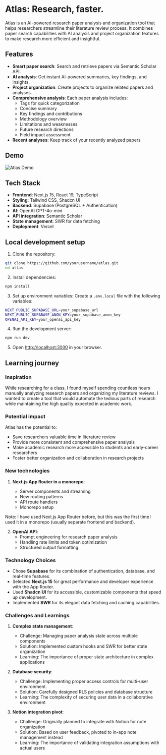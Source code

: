 # Atlas: Research, faster.

Atlas is an AI-powered research paper analysis and organization tool that helps researchers streamline their literature review process. It combines paper search capabilities with AI analysis and project organization features to make research more efficient and insightful.

## Features

- **Smart paper search**: Search and retrieve papers via Semantic Scholar API.
- **AI analysis**: Get instant AI-powered summaries, key findings, and insights.
- **Project organization**: Create projects to organize related papers and analyses.
- **Comprehensive analysis**: Each paper analysis includes:
  - Tags for quick categorization
  - Concise summary
  - Key findings and contributions
  - Methodology overview
  - Limitations and weaknesses
  - Future research directions
  - Field impact assessment
- **Recent analyses**: Keep track of your recently analyzed papers

## Demo

![Atlas Demo]()

## Tech Stack

- **Frontend**: Next.js 15, React 19, TypeScript
- **Styling**: Tailwind CSS, Shadcn UI
- **Backend**: Supabase (PostgreSQL + Authentication)
- **AI**: OpenAI GPT-4o-mini
- **API integration**: Semantic Scholar
- **State management**: SWR for data fetching
- **Deployment**: Vercel

## Local development setup

1. Clone the repository:

```bash
git clone https://github.com/yourusername/atlas.git
cd atlas
```

2. Install dependencies:

```bash
npm install
```

3. Set up environment variables:
   Create a `.env.local` file with the following variables:

```bash
NEXT_PUBLIC_SUPABASE_URL=your_supabase_url
NEXT_PUBLIC_SUPABASE_ANON_KEY=your_supabase_anon_key
OPENAI_API_KEY=your_openai_api_key
```

4. Run the development server:

```bash
npm run dev
```

5. Open [http://localhost:3000](http://localhost:3000) in your browser.

## Learning journey

### Inspiration

While researching for a class, I found myself spending countless hours manually analyzing research papers and organizing my literature reviews. I wanted to create a tool that would automate the tedious parts of research while maintaining the high quality expected in academic work.

### Potential impact

Atlas has the potential to:

- Save researchers valuable time in literature review
- Provide more consistent and comprehensive paper analysis
- Make academic research more accessible to students and early-career researchers
- Foster better organization and collaboration in research projects

### New technologies

1. **Next.js App Router in a monorepo**:

   - Server components and streaming
   - New routing patterns
   - API route handlers
   - Monorepo setup

Note: I have used Next.js App Router before, but this was the first time I used it in a monorepo (usually separate frontend and backend).

2. **OpenAI API**:
   - Prompt engineering for research paper analysis
   - Handling rate limits and token optimization
   - Structured output formatting

### Technology Choices

- Chose **Supabase** for its combination of authentication, database, and real-time features.
- Selected **Next.js 15** for great performance and developer experience with the App Router.
- Used **Shadcn UI** for its accessible, customizable components that speed up development.
- Implemented **SWR** for its elegant data fetching and caching capabilities.

### Challenges and Learnings

1. **Complex state management**:

   - Challenge: Managing paper analysis state across multiple components
   - Solution: Implemented custom hooks and SWR for better state organization
   - Learning: The importance of proper state architecture in complex applications

2. **Database security**:

   - Challenge: Implementing proper access controls for multi-user environment.
   - Solution: Carefully designed RLS policies and database structure
   - Learning: The complexity of securing user data in a collaborative environment

3. **Notion integration pivot**:
   - Challenge: Originally planned to integrate with Notion for note organization
   - Solution: Based on user feedback, pivoted to in-app note management instead
   - Learning: The importance of validating integration assumptions with actual users
